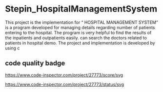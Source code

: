 # Stepin_HospitalManagementSystem
This project is the implementation for “ HOSPITAL MANAGEMENT SYSTEM”  is a program developed for managing details regarding number of patients  entering to the hospital. The program is very helpful to find the results of the inpatients  and outpatients easily. can search the doctors related to patients in hospital demo. The project and implementation is developed by using c

## code quality badge
https://www.code-inspector.com/project/27773/score/svg

https://www.code-inspector.com/project/27773/status/svg

